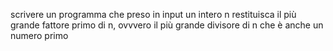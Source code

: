 scrivere un programma che preso in input un intero n restituisca il più grande fattore primo di n, ovvvero il più grande divisore di n che è anche un numero primo